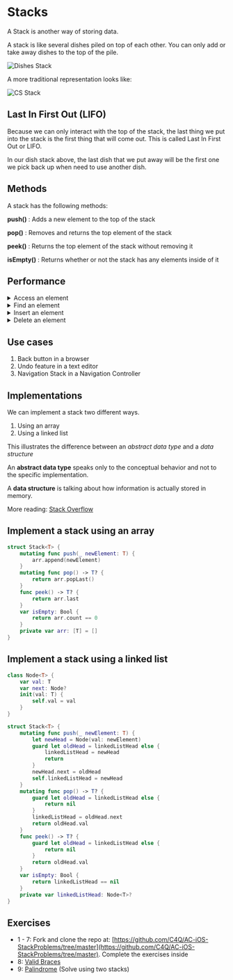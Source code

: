 # Stacks

A Stack is another way of storing data.

A stack is like several dishes piled on top of each other.  You can only add or take away dishes to the top of the pile.

![Dishes Stack](http://www.dabillgh.com/wp-content/gallery/kitchen-and-crockery/DbillGH2343466.jpg)

A more traditional representation looks like:

![CS Stack](http://stanford.edu/class/archive/cs/cs106b/cs106b.1158/images/stack-figure.png)

## Last In First Out (LIFO)

Because we can only interact with the top of the stack, the last thing we put into the stack is the first thing that will come out.  This is called Last In First Out or LIFO.

In our dish stack above, the last dish that we put away will be the first one we pick back up when need to use another dish.

## Methods

A stack has the following methods:

**push()** : Adds a new element to the top of the stack

**pop()** : Removes and returns the top element of the stack

**peek()** : Returns the top element of the stack without removing it

**isEmpty()** : Returns whether or not the stack has any elements inside of it

## Performance 

<details>
	<summary>Access an element</summary>
	O(n)
</details>	

<details>
	<summary>Find an element</summary>
	O(n)
</details>	

<details>
	<summary>Insert an element </summary>
	O(1)
</details>	

<details>
	<summary>Delete an element</summary>
	O(1)
</details>

## Use cases

1. Back button in a browser
2. Undo feature in a text editor
3. Navigation Stack in a Navigation Controller

## Implementations

We can implement a stack two different ways.

1. Using an array
2. Using a linked list

This illustrates the difference between an *abstract data type* and a *data structure*

An **abstract data type** speaks only to the conceptual behavior and not to the specific implementation.

A **data structure** is talking about how information is actually stored in memory.

More reading: [Stack Overflow](http://stackoverflow.com/questions/13965757/what-is-the-difference-between-an-abstract-data-typeadt-and-a-data-structure)

## Implement a stack using an array

```swift 
struct Stack<T> {
    mutating func push(_ newElement: T) {
        arr.append(newElement)
    }
    mutating func pop() -> T? {
        return arr.popLast()
    }
    func peek() -> T? {
        return arr.last
    }
    var isEmpty: Bool {
        return arr.count == 0
    }
    private var arr: [T] = []
}
```

## Implement a stack using a linked list

```swift
class Node<T> {
    var val: T
    var next: Node?
    init(val: T) {
        self.val = val
    }
}

struct Stack<T> {
    mutating func push(_ newElement: T) {
        let newHead = Node(val: newElement)
        guard let oldHead = linkedListHead else {
            linkedListHead = newHead
            return
        }
        newHead.next = oldHead
        self.linkedListHead = newHead
    }
    mutating func pop() -> T? {
        guard let oldHead = linkedListHead else {
            return nil
        }
        linkedListHead = oldHead.next
        return oldHead.val
    }
    func peek() -> T? {
        guard let oldHead = linkedListHead else {
            return nil
        }
        return oldHead.val
    }
    var isEmpty: Bool {
        return linkedListHead == nil
    }
    private var linkedListHead: Node<T>?
}
```

## Exercises

- 1 - 7: Fork and clone the repo at: [https://github.com/C4Q/AC-iOS-StackProblems/tree/master](https://github.com/C4Q/AC-iOS-StackProblems/tree/master).  Complete the exercises inside
- 8: [Valid Braces](https://www.codewars.com/kata/valid-braces)
- 9: [Palindrome](https://leetcode.com/problems/valid-palindrome/description/) (Solve using two stacks)